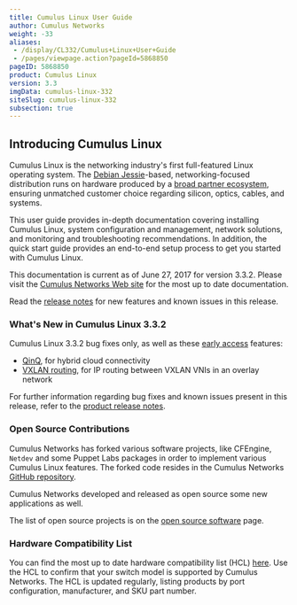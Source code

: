 ```yaml
---
title: Cumulus Linux User Guide
author: Cumulus Networks
weight: -33
aliases:
 - /display/CL332/Cumulus+Linux+User+Guide
 - /pages/viewpage.action?pageId=5868850
pageID: 5868850
product: Cumulus Linux
version: 3.3
imgData: cumulus-linux-332
siteSlug: cumulus-linux-332
subsection: true
---
```

## Introducing Cumulus Linux

Cumulus Linux is the networking industry's first full-featured Linux
operating system. The 
[Debian Jessie](https://www.debian.org/releases/jessie/)-based,
networking-focused distribution runs on hardware produced by a
[broad partner ecosystem](http://cumulusnetworks.com/hcl/), ensuring
unmatched customer choice regarding silicon, optics, cables, and systems.

This user guide provides in-depth documentation covering installing
Cumulus Linux, system configuration and management, network solutions,
and monitoring and troubleshooting recommendations. In addition, the
quick start guide provides an end-to-end setup process to get you
started with Cumulus Linux.

This documentation is current as of June 27, 2017 for version 3.3.2.
Please visit the
[Cumulus Networks Web site](http://docs.cumulusnetworks.com) for the most 
up to date documentation.

Read the
[release notes](https://support.cumulusnetworks.com/hc/en-us/articles/115009424527)
for new features and known issues in this release.

### What's New in Cumulus Linux 3.3.2

Cumulus Linux 3.3.2 bug fixes only, as well as these 
[early access](https://support.cumulusnetworks.com/hc/en-us/articles/202933878)
features:

- [QinQ](/version/cumulus-linux-332/Network-Virtualization/Hybrid-Cloud-Connectivity-with-QinQ-and-VXLANs),
  for hybrid cloud connectivity
- [VXLAN routing](/version/cumulus-linux-332/Network-Virtualization/VXLAN-Routing),
  for IP routing between VXLAN VNIs in an overlay network

For further information regarding bug fixes and known issues present in
this release, refer to the 
[product release notes](https://support.cumulusnetworks.com/hc/en-us/articles/115009424527-Cumulus-Linux-3-3-2-Release-Notes).

### Open Source Contributions

Cumulus Networks has forked various software projects, like CFEngine,
`Netdev` and some Puppet Labs packages in order to implement various
Cumulus Linux features. The forked code resides in the Cumulus Networks
[GitHub repository](https://github.com/CumulusNetworks).

Cumulus Networks developed and released as open source some new
applications as well.

The list of open source projects is on the 
[open source software](http://oss.cumulusnetworks.com/) page.

### Hardware Compatibility List

You can find the most up to date hardware compatibility list (HCL)
[here](https://cumulusnetworks.com/hcl/). Use the HCL to confirm that
your switch model is supported by Cumulus Networks. The HCL is updated
regularly, listing products by port configuration, manufacturer, and SKU
part number.

